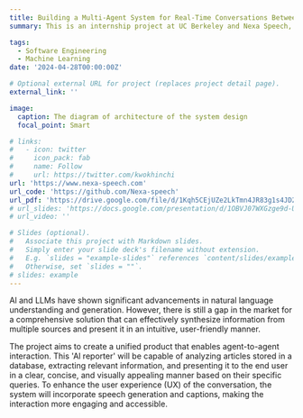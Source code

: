```yaml
---
title: Building a Multi-Agent System for Real-Time Conversations Between Humans and Als
summary: This is an internship project at UC Berkeley and Nexa Speech, under the supervision of @NexaSpeech Lorenz Pichler and Alessandro Neri, made by Hin Chi Kwok, Kai Qin, Jaiteg Chahal, Nick Angelici, Nicole Han, and Ediz Ertekin.

tags:
  - Software Engineering
  - Machine Learning
date: '2024-04-28T00:00:00Z'

# Optional external URL for project (replaces project detail page).
external_link: ''

image:
  caption: The diagram of architecture of the system design
  focal_point: Smart

# links:
#   - icon: twitter
#     icon_pack: fab
#     name: Follow
#     url: https://twitter.com/kwokhinchi
url: 'https://www.nexa-speech.com'
url_code: 'https://github.com/Nexa-speech'
url_pdf: 'https://drive.google.com/file/d/1Kqh5CEjUZe2LkTmn4JR83g1s4JD28NmT/view?usp=sharing'
# url_slides: 'https://docs.google.com/presentation/d/1OBVJ07WXGzge9d-UZCD76Cx5bwoX6Va_/edit?usp=drive_link&ouid=102358073185606588058&rtpof=true&sd=true'
# url_video: ''

# Slides (optional).
#   Associate this project with Markdown slides.
#   Simply enter your slide deck's filename without extension.
#   E.g. `slides = "example-slides"` references `content/slides/example-slides.md`.
#   Otherwise, set `slides = ""`.
# slides: example
---
```


<!-- Nowadays, with the advancement of production technologies, the manufacturing paradigm has gradually shifted from mass production to a small-batch and high-variety personalized production manner, urged by high flexible automation capabilities. In this paradigm, the existing inspection and assembly processes after manufacturing still rely to a large extent on either human operators with low efficiency or machines with low flexibility. To solve this issue, human-robot collaboration (HRC) has been a prevailing topic of recent concerns. Current robot control strategies in human-machine collaboration are mainly through pre-defined programming and do not yet meet the need for flexible and adaptable tasks in individualised production. To address this challenge, this paper proposes a deep reinforcement learning (DRL) approach based on metalearning to drive robots in HRC. It enables collaborative robots (cobots) to acquire basic skills and perform tasks based on personalised production requirements, improving learning efficiency and thus quickly adapting to new tasks for human operators. The robot control task was carried out in a simulated environment taken from a real production scenario to assess its efficacy. Experimental results show that our proposed method enables the robot to learn and perform HRC tasks quickly and outperforms the baseline DRL method in terms of success rate. -->


Al and LLMs have shown significant advancements in natural language understanding and generation. However, there is still a gap in the market for a comprehensive solution that can effectively synthesize information from multiple sources and present it in an intuitive, user-friendly manner.

The project aims to create a unified product that enables agent-to-agent interaction. This 'Al reporter' will be capable of analyzing articles stored in a database, extracting relevant information, and presenting it to the end user in a clear, concise, and visually appealing manner based on their specific queries. To enhance the user experience (UX) of the conversation, the system will incorporate speech generation and captions, making the interaction more engaging and accessible.
